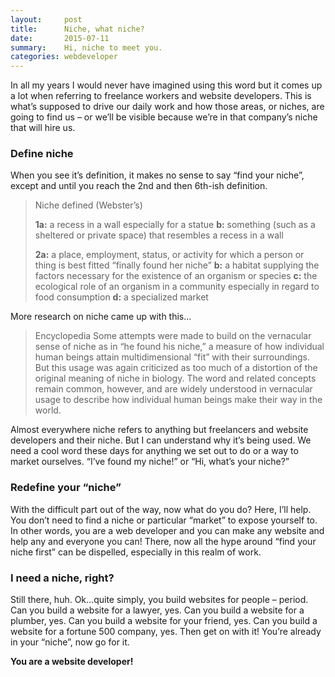 ```yaml
---
layout:     post
title:      Niche, what niche?
date:       2015-07-11
summary:    Hi, niche to meet you.
categories: webdeveloper
---
```


In all my years I would never have imagined using this word but it comes up a lot when referring to freelance workers and website developers. This is what’s supposed to drive our daily work and how those areas, or niches, are going to find us – or we’ll be visible because we’re in that company’s niche that will hire us.

### Define niche

When you see it’s definition, it makes no sense to say “find your niche”, except and until you reach the 2nd and then 6th-ish definition.

> Niche defined (Webster’s)
> 
> **1a:** a recess in a wall especially for a statue
> **b:** something (such as a sheltered or private space) that resembles a recess in a wall
> 
> **2a:** a place, employment, status, or activity for which a person or thing is best fitted “finally found her niche”
> **b:** a habitat supplying the factors necessary for the existence of an organism or species
> **c:** the ecological role of an organism in a community especially in regard to food consumption
> **d:** a specialized market

More research on niche came up with this…

> Encyclopedia
> Some attempts were made to build on the vernacular sense of niche as in “he found his niche,” a measure of how individual human beings attain multidimensional “fit” with their surroundings. But this usage was again criticized as too much of a distortion of the original meaning of niche in biology. The word and related concepts remain common, however, and are widely understood in vernacular usage to describe how individual human beings make their way in the world.

Almost everywhere niche refers to anything but freelancers and website developers and their niche. But I can understand why it’s being used. We need a cool word these days for anything we set out to do or a way to market ourselves. “I’ve found my niche!” or “Hi, what’s your niche?”

### Redefine your “niche”

With the difficult part out of the way, now what do you do? Here, I’ll help. You don’t need to find a niche or particular “market” to expose yourself to. In other words, you are a web developer and you can make any website and help any and everyone you can! There, now all the hype around “find your niche first” can be dispelled, especially in this realm of work.

### I need a niche, right?

Still there, huh. Ok…quite simply, you build websites for people – period. Can you build a website for a lawyer, yes. Can you build a website for a plumber, yes. Can you build a website for your friend, yes. Can you build a website for a fortune 500 company, yes. Then get on with it! You’re already in your “niche”, now go for it.

**You are a website developer!**
